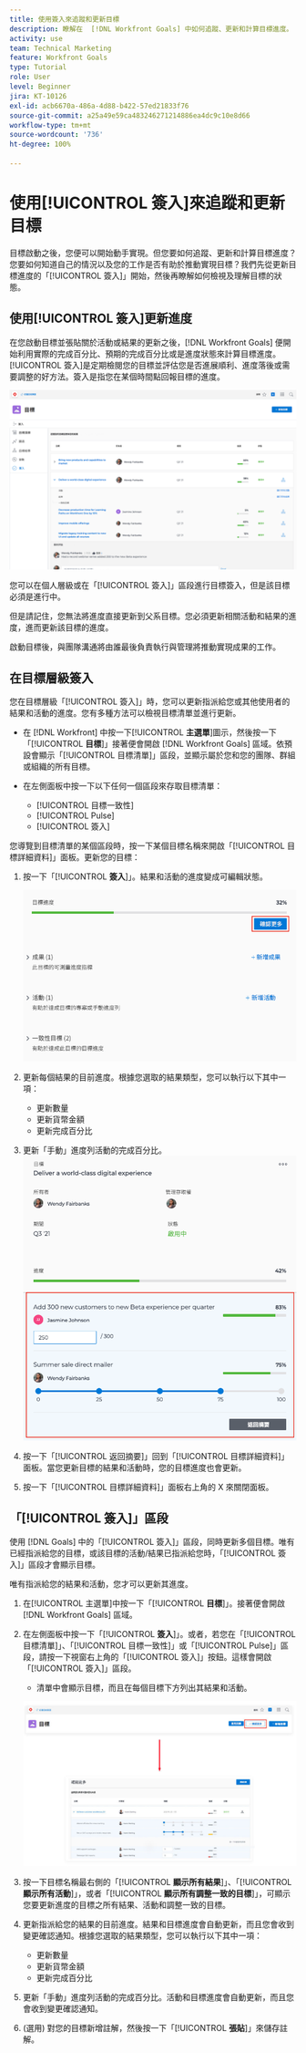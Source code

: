 ```yaml
---
title: 使用簽入來追蹤和更新目標
description: 瞭解在  [!DNL Workfront Goals] 中如何追蹤、更新和計算目標進度。
activity: use
team: Technical Marketing
feature: Workfront Goals
type: Tutorial
role: User
level: Beginner
jira: KT-10126
exl-id: acb6670a-486a-4d88-b422-57ed21833f76
source-git-commit: a25a49e59ca483246271214886ea4dc9c10e8d66
workflow-type: tm+mt
source-wordcount: '736'
ht-degree: 100%

---
```


# 使用[!UICONTROL 簽入]來追蹤和更新目標

目標啟動之後，您便可以開始動手實現。但您要如何追蹤、更新和計算目標進度？您要如何知道自己的情況以及您的工作是否有助於推動實現目標？我們先從更新目標進度的「[!UICONTROL 簽入]」開始，然後再瞭解如何檢視及理解目標的狀態。

## 使用[!UICONTROL 簽入]更新進度

在您啟動目標並張貼關於活動或結果的更新之後，[!DNL Workfront Goals] 便開始利用實際的完成百分比、預期的完成百分比或是進度狀態來計算目標進度。[!UICONTROL 簽入]是定期檢閱您的目標並評估您是否進展順利、進度落後或需要調整的好方法。簽入是指您在某個時間點回報目標的進度。

![螢幕擷圖顯示[!UICONTROL 簽入]區域，位於 [!DNL Workfront Goals]](assets/09-workfront-goals-check-ins.png)

您可以在個人層級或在「[!UICONTROL 簽入]」區段進行目標簽入，但是該目標必須是進行中。

但是請記住，您無法將進度直接更新到父系目標。您必須更新相關活動和結果的進度，進而更新該目標的進度。

啟動目標後，與團隊溝通將由誰最後負責執行與管理將推動實現成果的工作。

## 在目標層級簽入

您在目標層級「[!UICONTROL 簽入]」時，您可以更新指派給您或其他使用者的結果和活動的進度。您有多種方法可以檢視目標清單並進行更新。

* 在 [!DNL Workfront] 中按一下&#x200B;[!UICONTROL **主選單**]&#x200B;圖示，然後按一下「[!UICONTROL **目標**]」接著便會開啟 [!DNL Workfront Goals] 區域。依預設會顯示「[!UICONTROL 目標清單]」區段，並顯示屬於您和您的團隊、群組或組織的所有目標。
* 在左側面板中按一下以下任何一個區段來存取目標清單：

   * [!UICONTROL 目標一致性]
   * [!UICONTROL Pulse]
   * [!UICONTROL 簽入]

您導覽到目標清單的某個區段時，按一下某個目標名稱來開啟「[!UICONTROL 目標詳細資料]」面板。更新您的目標：

1. 按一下「[!UICONTROL **簽入**]」。結果和活動的進度變成可編輯狀態。

   ![螢幕擷圖顯示[!UICONTROL 簽入]按鈕，位於 [!DNL Workfront Goals]](assets/10-workfront-goals-check-in-goal-level.png)

1. 更新每個結果的目前進度。根據您選取的結果類型，您可以執行以下其中一項：

   * 更新數量
   * 更新貨幣金額
   * 更新完成百分比

1. 更新「手動」進度列活動的完成百分比。
   ![螢幕擷圖顯示[!UICONTROL 目標詳細資料]面板，位於 [!DNL Workfront Goals]](assets/11-workfront-goals-goal-level-update-result-and-activity.png)

1. 按一下「[!UICONTROL 返回摘要]」回到「[!UICONTROL 目標詳細資料]」面板。當您更新目標的結果和活動時，您的目標進度也會更新。

1. 按一下「[!UICONTROL 目標詳細資料]」面板右上角的 X 來關閉面板。

## 「[!UICONTROL 簽入]」區段

使用 [!DNL Goals] 中的「[!UICONTROL 簽入]」區段，同時更新多個目標。唯有已經指派給您的目標，或該目標的活動/結果已指派給您時，「[!UICONTROL 簽入]」區段才會顯示目標。

唯有指派給您的結果和活動，您才可以更新其進度。

1. 在[!UICONTROL 主選單]中按一下「[!UICONTROL **目標**]」。接著便會開啟 [!DNL Workfront Goals] 區域。

1. 在左側面板中按一下「[!UICONTROL **簽入**]」。或者，若您在「[!UICONTROL 目標清單]」、「[!UICONTROL 目標一致性]」或「[!UICONTROL Pulse]」區段，請按一下視窗右上角的「[!UICONTROL 簽入]」按鈕。這樣會開啟「[!UICONTROL 簽入]」區段。
   * 清單中會顯示目標，而且在每個目標下方列出其結果和活動。

   ![螢幕擷圖顯示[!UICONTROL 簽入]按鈕和區段，位於 [!DNL Workfront Goals]](assets/12-workfront-goals-check-in-section-merged.jpeg)

1. 按一下目標名稱最右側的「[!UICONTROL **顯示所有結果**]」、「[!UICONTROL **顯示所有活動**]」，或者「[!UICONTROL **顯示所有調整一致的目標**]」，可顯示您要更新進度的目標之所有結果、活動和調整一致的目標。

1. 更新指派給您的結果的目前進度。結果和目標進度會自動更新，而且您會收到變更確認通知。根據您選取的結果類型，您可以執行以下其中一項：

   * 更新數量
   * 更新貨幣金額
   * 更新完成百分比

1. 更新「手動」進度列活動的完成百分比。活動和目標進度會自動更新，而且您會收到變更確認通知。

1. (選用) 對您的目標新增註解，然後按一下「[!UICONTROL **張貼**]」來儲存註解。
